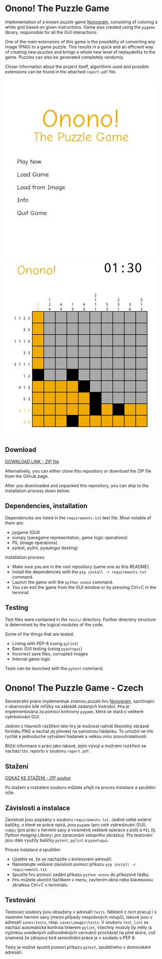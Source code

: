 # Onono! The Puzzle Game

Implementation of a known *puzzle* game [Nonogram](https://en.wikipedia.org/wiki/Nonogram), consisting of coloring
a white grid based on given instructions. Game was created using the `pygame` library, responsible for all the GUI interactions.

One of the main extensions of this game is the possibility of converting any image (PNG) to a game puzzle. This results 
in a quick and an efficient way of creating new puzzles and brings a whole new level of replayability to the game. Puzzles
can also be generated completely randomly.

Closer information about the project itself, algorithms used and possible extensions can be found in the attached `report.pdf` file.

![](./data/menu.png)
![](./data/game.png)

## Download

[DOWNLOAD LINK - ZIP file](https://github.com/ruzicka02/onono/archive/refs/heads/game.zip)

Alternatively, you can either clone this repository or download the ZIP file from the Github page.

After you downloaded and unpacked this repository, you can skip to the installation process down below.

## Dependencies, installation

Dependencies are listed in the `requirements.txt` text file. Most notable of them are:
- pygame (GUI)
- numpy (savegame representation, game logic operations)
- PIL (image operations)
- pytest, pylint, pyautogui (testing)

Installation process:
- Make sure you are in the root repository (same one as this README).
- Install the dependencies with the `pip install -r requirements.txt` command.
- Launch the game with the `python onono` command.
- You can exit the game from the GUI window or by pressing Ctrl+C in the terminal.

## Testing

Test files were contained in the `tests/` directory. Further directory structure is determined by the logical modules of the code.

Some of the things that are tested:
- Linting with PEP-8 (using `pylint`)
- Basic GUI testing (using `pyautogui`)
- Incorrect save files, corrupted images
- Internal game logic

Tests can be launched with the `pytest` command.

# Onono! The Puzzle Game - Czech

Semestrální práce implementuje známou *puzzle* hru [Nonogram](https://en.wikipedia.org/wiki/Nonogram), spočívající v obarvování bílé mřížky na základě zadaných instrukcí. Hra je implementována za pomocí knihovny `pygame`, která se stará o veškeré vykreslování GUI. 

Jedním z hlavních rozšíření této hry je možnost nahrát libovolný obrázek formátu PNG a nechat jej převést na samotnou hádanku. To umožní ve hře rychlé a jednoduché vytváření hádanek a velkou míru znovuhratelnosti.

Bližší informace o práci jako takové, jejím vývoji a možném rozšíření se nachází tzv. *reportu* v souboru `report.pdf`.

## Stažení

[ODKAZ KE STAŽENÍ - ZIP soubor](https://github.com/ruzicka02/onono/archive/refs/heads/game.zip)

Po stažení a rozbalení souboru můžete přejít na proces instalace a spuštění níže.

## Závislosti a instalace

Závislosti jsou popsány v souboru `requirements.txt`. Jediné velké externí balíčky, o které se práce opírá, jsou `pygame` (pro celé vykreslování GUI), `numpy` (pro práci s herními savy a víceméně veškeré operace s poli) a `PIL` (tj. *Python Imaging Library*; pro zpracování vstupního obrázku). Pro testování jsou dále využity balíčky `pytest`, `pylint` a `pyautogui`.

Proces instalace a spuštění:
- Ujistěte se, že se nacházíte v kořenovém adresáří.
- Nainstalujte veškeré závislosti pomocí příkazu `pip install -r requirements.txt`.
- Spusťte hru pomocí zadání příkazu `python onono` do příkazové řádky.
- Hru můžete ukončit tlačítkem v menu, zavřením okna nebo klávesovou zkratkou Ctrl+C v terminálu.

## Testování

Testovací soubory jsou obsaženy v adresáří `tests`. Některé z nich pracují i s vlastními herními savy (mezní případy nesprávných vstupů), takové jsou v adresáři `saves\tests`, resp. `saves\images\tests`. V souboru `test_lint` se nachází automatická kontrola linterem `pylint`, všechny moduly by měly (s vyjímkou uvedených odůvodněných varování) procházet na plné skóre, což znamená že zdrojový kód semestrální práce je v souladu s PEP 8.

Testy je možné spustit pomocí příkazu `pytest`, spuštěného v domovském adresáří.
